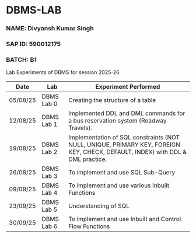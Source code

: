 # DBMS-LAB
### **NAME:** Divyansh Kumar Singh
### **SAP ID:** 590012175
### **BATCH:** B1
Lab Experiments of DBMS for session 2025-26

| Date       | Lab                   | Experiment Performed                                                                 |
|------------|--------------------    |--------------------------------------------------------------------------------------|
| 05/08/25   | DBMS Lab 0            | Creating the structure of a table     |
| 12/08/25   | DBMS Lab 1            | Implemented DDL and DML commands for a bus reservation system (Roadway Travels).     |
| 19/08/25   | DBMS Lab 2            | Implementation of SQL constraints (NOT NULL, UNIQUE, PRIMARY KEY, FOREIGN KEY, CHECK, DEFAULT, INDEX) with DDL & DML practice.     |
| 26/08/25   | DBMS Lab 3            | To implement and use SQL Sub-Query |
| 09/09/25   | DBMS Lab 4            | To implement and use various Inbuilt Functions |
| 23/09/25   | DBMS Lab 5            | Understanding of SQL |
| 30/09/25   | DBMS Lab 6            | To implement and use Inbuilt and Control Flow Functions |
